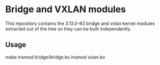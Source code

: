 Bridge and VXLAN modules
========================

This repository contains the 3.13.0-83 bridge and vxlan kernel modules
extracted out of the tree so they can be built independantly.

Usage
-----

  make
  insmod bridge/bridge.ko
  insmod vxlan.ko


